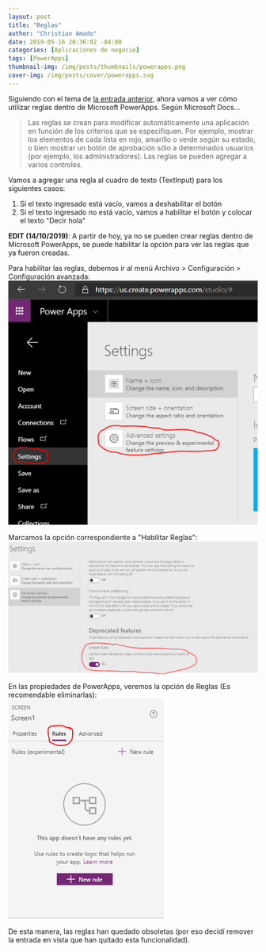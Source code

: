```yaml
---
layout: post
title: "Reglas"
author: "Christian Amado"
date: 2019-05-16 20:36:02 -04:00
categories: [Aplicaciones de negocio]
tags: [PowerApps]
thumbnail-img: /img/posts/thumbnails/powerapps.png
cover-img: /img/posts/cover/powerapps.svg
---
```


Siguiendo con el tema de [la entrada anterior](/posts/2019-05-14-controles/), ahora vamos a ver cómo utilizar reglas dentro de Microsoft PowerApps. Según Microsoft Docs...

> Las reglas se crean para modificar automáticamente una aplicación en función de los criterios que se especifiquen. Por ejemplo, mostrar los elementos de cada lista en rojo, amarillo o verde según su estado, o bien mostrar un botón de aprobación sólo a determinados usuarios (por ejemplo, los administradores). Las reglas se pueden agregar a varios controles.

<!--more-->

Vamos a agregar una regla al cuadro de texto (TextInput) para los siguientes casos:
1. Si el texto ingresado está vacío, vamos a deshabilitar el botón
2. Si el texto ingresado no está vacío, vamos a habilitar el botón y colocar el texto "Decir hola"

**EDIT (14/10/2019)**: A partir de hoy, ya no se pueden crear reglas dentro de Microsoft PowerApps, se puede habilitar la opción para ver las reglas que ya fueron creadas.

Para habilitar las reglas, debemos ir al menú Archivo > Configuración > Configuración avanzada:  
![](/img/posts/migrated/2019/05/1-2.png)  

Marcamos la opción correspondiente a "Habilitar Reglas":  
![](/img/posts/migrated/2019/05/2-2.png)  

En las propiedades de PowerApps, veremos la opción de Reglas (Es recomendable eliminarlas):  
![](/img/posts/migrated/2019/05/3-2.png)  

De esta manera, las reglas han quedado obsoletas (por eso decidí remover la entrada en vista que han quitado esta funcionalidad).